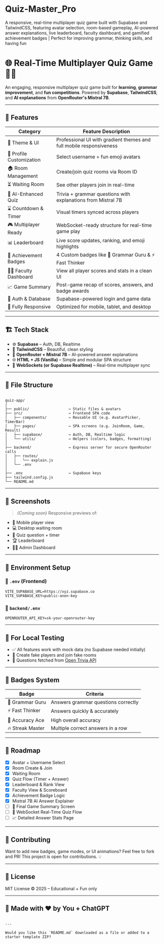 # Quiz-Master_Pro
A responsive, real-time multiplayer quiz game built with Supabase and TailwindCSS, featuring avatar selection, room-based gameplay, AI-powered answer explanations, live leaderboard, faculty dashboard, and gamified achievement badges | Perfect for improving grammar,  thinking skills, and having fun

# 🌐 Real-Time Multiplayer Quiz Game 🧠✨

An engaging, responsive multiplayer quiz game built for **learning**, **grammar improvement**, and **fun competitions**. Powered by **Supabase**, **TailwindCSS**, and **AI explanations** from **OpenRouter's Mistral 7B**.

---

## 🚀 Features

| Category                     | Feature Description                                                |
|-----------------------------|---------------------------------------------------------------------|
| 🎨 Theme & UI               | Professional UI with gradient themes and full mobile responsiveness |
| 🧑 Profile Customization    | Select username + fun emoji avatars                                 |
| 🏠 Room Management          | Create/join quiz rooms via Room ID                                  |
| ⏳ Waiting Room             | See other players join in real-time                                 |
| 🧠 AI-Enhanced Quiz         | Trivia + grammar questions with explanations from Mistral 7B        |
| ⌛ Countdown & Timer        | Visual timers synced across players                                 |
| 🎮 Multiplayer Ready        | WebSocket-ready structure for real-time game play                   |
| 📊 Leaderboard             | Live score updates, ranking, and emoji highlights                    |
| 🏅 Achievement Badges       | 4 Custom badges like 🧠 Grammar Guru & ⚡ Fast Thinker              |
| 🧑‍🏫 Faculty Dashboard      | View all player scores and stats in a clean UI                        |
| 📈 Game Summary             | Post-game recap of scores, answers, and badge awards                |
| 🔐 Auth & Database          | Supabase-powered login and game data                                |
| 🎨 Fully Responsive         | Optimized for mobile, tablet, and desktop                           |

---

## 🏗️ Tech Stack

- ⚙️ **Supabase** – Auth, DB, Realtime
- 💨 **TailwindCSS** – Beautiful, clean styling
- 🤖 **OpenRouter + Mistral 7B** – AI-powered answer explanations
- 🌐 **HTML + JS (Vanilla)** – Simple and modular SPA structure
- 🔌 **WebSockets (or Supabase Realtime)** – Real-time multiplayer sync

---

## 📁 File Structure

```

quiz-app/
│
├── public/                  → Static files & avatars
├── src/                     → Frontend SPA code
│   ├── components/          → Reusable UI (e.g. AvatarPicker, TimerBar)
│   ├── pages/               → SPA screens (e.g. JoinRoom, Game, Result)
│   ├── supabase/            → Auth, DB, Realtime logic
│   └── utils/               → Helpers (colors, badges, formatting)
│
├── backend/                 → Express server for secure OpenRouter calls
│   ├── routes/
│   │   └── explain.js
│   └── .env
│
├── .env                     → Supabase keys
├── tailwind.config.js
└── README.md

````

---

## 📸 Screenshots

> _(Coming soon)_ Responsive previews of:
- 📱 Mobile player view
- 💻 Desktop waiting room
- 🧠 Quiz question + timer
- 🏆 Leaderboard
- 🧑‍🏫 Admin Dashboard

---

## 🔑 Environment Setup

### 🔐 `.env` (Frontend)

```env
VITE_SUPABASE_URL=https://xyz.supabase.co
VITE_SUPABASE_KEY=public-anon-key
````

### 🔐 `backend/.env`

```env
OPENROUTER_API_KEY=sk-your-openrouter-key
```

---

## 🧪 For Local Testing

* ✅ All features work with mock data (no Supabase needed initially)
* 🧑 Create fake players and join fake rooms
* 🧠 Questions fetched from [Open Trivia API](https://opentdb.com)

---

## 🧠 Badges System

| Badge            | Criteria                            |
| ---------------- | ----------------------------------- |
| 🧠 Grammar Guru  | Answers grammar questions correctly |
| ⚡ Fast Thinker   | Answers quickly & accurately        |
| 🎯 Accuracy Ace  | High overall accuracy               |
| 🔥 Streak Master | Multiple correct answers in a row   |

---

## 🎯 Roadmap

* [x] Avatar + Username Select
* [x] Room Create & Join
* [x] Waiting Room
* [x] Quiz Flow (Timer + Answer)
* [x] Leaderboard & Rank View
* [x] Faculty View & Scoreboard
* [x] Achievement Badge Logic
* [x] Mistral 7B AI Answer Explainer
* [ ] 🎉 Final Game Summary Screen
* [ ] 🔄 WebSocket Real-Time Quiz Flow
* [ ] 📈 Detailed Answer Stats Page

---

## 🤝 Contributing

Want to add new badges, game modes, or UI animations?
Feel free to fork and PR! This project is open for contributions. 💡

---

## 📜 License

MIT License © 2025 – Educational + Fun only

---

## 🙌 Made with ❤️ by You + ChatGPT

```

---

Would you like this `README.md` downloaded as a file or added to a starter template ZIP?
```


